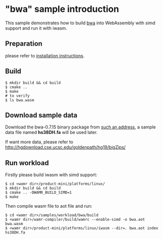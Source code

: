 "bwa" sample introduction
==============

This sample demonstrates how to build [bwa](https://github.com/lh3/bwa) into
WebAssembly with simd support and run it with iwasm.

## Preparation

please refer to [installation instructions](../README.md).

## Build

``` shell
$ mkdir build && cd build
$ cmake ..
$ make
# to verify
$ ls bwa.wasm
```

## Download sample data

Download the bwa-0.7.15 binary package from
[such an address](https://sourceforge.net/projects/bio-bwa/files/bwakit/bwakit-0.7.15_x64-linux.tar.bz2/download),
a sample data file named **hs38DH.fa** will be used later.

If want more data, please refer to http://hgdownload.cse.ucsc.edu/goldenpath/hg19/bigZips/

## Run workload

Firstly please build iwasm with simd support:

``` shell
$ cd <wamr dir>/product-mini/platforms/linux/
$ mkdir build && cd build
$ cmake .. -DWAMR_BUILD_SIMD=1
$ make
```

Then compile wasm file to aot file and run:

``` shell
$ cd <wamr dir>/samples/workload/bwa/build
$ <wamr dir>/wamr-compiler/build/wamrc --enable-simd -o bwa.aot bwa.wasm
$ <wamr dir>/product-mini/platforms/linux/iwasm --dir=. bwa.aot index hs38DH.fa
```
